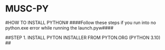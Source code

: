 # MUSC-PY

#HOW TO INSTALL PYTHON#
####Follow these steps if you run into no python.exe error while running the launch.pyw####

##STEP 1. INSTALL PYTON INSTALLER FROM PYTON.ORG (PYTHON 3.10) ##


